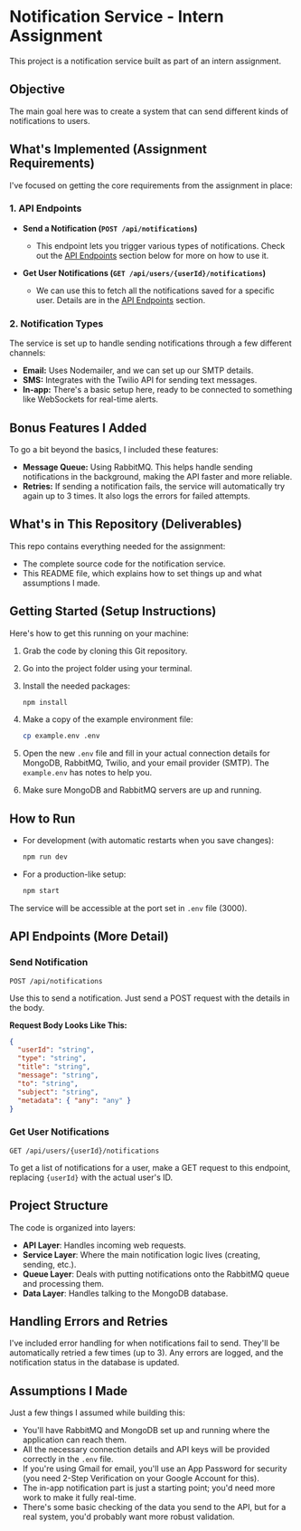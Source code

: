 # Notification Service - Intern Assignment

This project is a notification service built as part of an intern assignment.

## Objective

The main goal here was to create a system that can send different kinds of notifications to users.

## What's Implemented (Assignment Requirements)

I've focused on getting the core requirements from the assignment in place:

### 1. API Endpoints

*   **Send a Notification (`POST /api/notifications`)**
    *   This endpoint lets you trigger various types of notifications. Check out the [API Endpoints](#api-endpoints) section below for more on how to use it.

*   **Get User Notifications (`GET /api/users/{userId}/notifications`)**
    *   We can use this to fetch all the notifications saved for a specific user. Details are in the [API Endpoints](#api-endpoints) section.

### 2. Notification Types

The service is set up to handle sending notifications through a few different channels:

*   **Email:** Uses Nodemailer, and we can set up our SMTP details.
*   **SMS:** Integrates with the Twilio API for sending text messages.
*   **In-app:** There's a basic setup here, ready to be connected to something like WebSockets for real-time alerts.

## Bonus Features I Added

To go a bit beyond the basics, I included these features:

*   **Message Queue:** Using RabbitMQ. This helps handle sending notifications in the background, making the API faster and more reliable.
*   **Retries:** If sending a notification fails, the service will automatically try again up to 3 times. It also logs the errors for failed attempts.

## What's in This Repository (Deliverables)

This repo contains everything needed for the assignment:

*   The complete source code for the notification service.
*   This README file, which explains how to set things up and what assumptions I made.

## Getting Started (Setup Instructions)

Here's how to get this running on your machine:

1.  Grab the code by cloning this Git repository.

2.  Go into the project folder using your terminal.

3.  Install the needed packages:
    ```bash
    npm install
    ```

4.  Make a copy of the example environment file:
    ```bash
    cp example.env .env
    ```

5.  Open the new `.env` file and fill in your actual connection details for MongoDB, RabbitMQ, Twilio, and your email provider (SMTP). The `example.env` has notes to help you.

6.  Make sure MongoDB and RabbitMQ servers are up and running.

## How to Run

*   For development (with automatic restarts when you save changes):
    ```bash
    npm run dev
    ```

*   For a production-like setup:
    ```bash
    npm start
    ```

The service will be accessible at the port set in `.env` file (3000).

## API Endpoints (More Detail)

### Send Notification

`POST /api/notifications`

Use this to send a notification. Just send a POST request with the details in the body.

**Request Body Looks Like This:**

```json
{
  "userId": "string",         
  "type": "string",          
  "title": "string",          
  "message": "string",        
  "to": "string",             
  "subject": "string",        
  "metadata": { "any": "any" }
}
```

### Get User Notifications

`GET /api/users/{userId}/notifications`

To get a list of notifications for a user, make a GET request to this endpoint, replacing `{userId}` with the actual user's ID.

## Project Structure

The code is organized into layers:

*   **API Layer**: Handles incoming web requests.
*   **Service Layer**: Where the main notification logic lives (creating, sending, etc.).
*   **Queue Layer**: Deals with putting notifications onto the RabbitMQ queue and processing them.
*   **Data Layer**: Handles talking to the MongoDB database.

## Handling Errors and Retries

I've included error handling for when notifications fail to send. They'll be automatically retried a few times (up to 3). Any errors are logged, and the notification status in the database is updated.

## Assumptions I Made

Just a few things I assumed while building this:

*   You'll have RabbitMQ and MongoDB set up and running where the application can reach them.
*   All the necessary connection details and API keys will be provided correctly in the `.env` file.
*   If you're using Gmail for email, you'll use an App Password for security (you need 2-Step Verification on your Google Account for this).
*   The in-app notification part is just a starting point; you'd need more work to make it fully real-time.
*   There's some basic checking of the data you send to the API, but for a real system, you'd probably want more robust validation.
